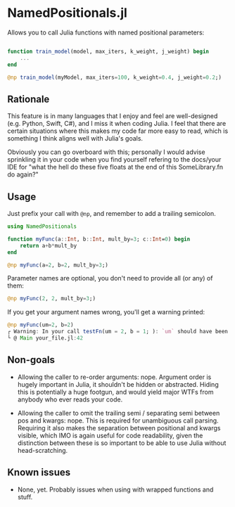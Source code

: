 # NamedPositionals.jl

Allows you to call Julia functions with named positional parameters:

```jl

function train_model(model, max_iters, k_weight, j_weight) begin
    ...
end

@np train_model(myModel, max_iters=100, k_weight=0.4, j_weight=0.2;)

```

## Rationale

This feature is in many languages that I enjoy and feel are well-designed (e.g. Python, Swift, C#), and I miss it when coding Julia. I feel that there are certain situations where this makes my code far more easy to read, which is something I think aligns well with Julia's goals.

Obviously you can go overboard with this; personally I would advise sprinkling it in your code when you find yourself refering to the docs/your IDE for "what the hell do these five floats at the end of this SomeLibrary.fn do again?"

## Usage

Just prefix your call with `@np`, and remember to add a trailing semicolon.

```jl
using NamedPositionals

function myFunc(a::Int, b::Int, mult_by=3; c::Int=0) begin
    return a+b*mult_by
end

@np myFunc(a=2, b=2, mult_by=3;)
```

Parameter names are optional, you don't need to provide all (or any) of them:

```jl
@np myFunc(2, 2, mult_by=3;)
```

If you get your argument names wrong, you'll get a warning printed:

```jl
@np myFunc(um=2, b=2)
┌ Warning: In your call testFn(um = 2, b = 1; ): `um` should have been `a`
└ @ Main your_file.jl:42
```

## Non-goals

- Allowing the caller to re-order arguments: nope. Argument order is hugely important in Julia, it shouldn't be hidden or abstracted. Hiding this is potentially a huge footgun, and would yield major WTFs from anybody who ever reads your code.

- Allowing the caller to omit the trailing semi / separating semi between pos and kwargs: nope. This is required for unambiguous call parsing. Requiring it also makes the separation between positional and kwargs visible, which IMO is again useful for code readability, given the distinction between these is so important to be able to use Julia without head-scratching.

## Known issues

- None, yet. Probably issues when using with wrapped functions and stuff.